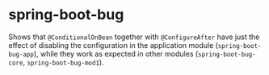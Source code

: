 # spring-boot-bug

Shows that `@ConditionalOnBean` together with `@ConfigureAfter` have just the effect of disabling the configuration in the application module
(`spring-boot-bug-app`), while they work as expected in other modules (`spring-boot-bug-core`, `spring-boot-bug-mod1`). 